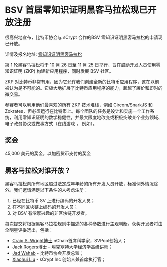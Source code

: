 # BSV 首届零知识证明黑客马拉松现已开放注册

很高兴地宣布，比特币协会与 sCrypt 合作的BSV 零知识证明黑客马拉松的申请现已开放。

详情及报名地址: [零知识证明黑客马拉松](https://bsvhackathon.devpost.com)


第 1 轮黑客马拉松将于 10 月 26 日至 11 月 25 日举行，旨在鼓励开发人员使用零知识证明 (ZKP) 构建新应用程序，同时发展 BSV 社区。

ZKP 对比特币非常有用，因为它允许我们创建全新的比特币应用程序，这在以前被认为是不可能的。它极大地扩展了比特币应用程序的能力，超越了廉价和即时的微交易。

参赛者可以利用他们最喜欢的所有 ZKP 技术堆栈，例如 Circom/SnarkJS 和 Zokrates，但必须运行在比特币上。每个团队的任务是设计和实施一个工作系统，利用零知识证明的数学稳健性，并最大限度地改变或积极突破某个业务领域、电子政务协议或做事方式（在线游戏 ， 例如）。


## 奖金

45,000 美元的奖金，以加密货币支付的奖金


## 黑客马拉松对谁开放？

黑客马拉松向所有地区超过法定成年年龄的所有开发人员开放，标准例外情况除外。我们邀请满足以下条件的人考虑注册：

1. 已经在比特币 SV 上进行编码的开发人员；
2. 在不同区块链上编码的开发人员；
3. 对 BSV 有浓厚兴趣的非区块链开发者。

每次提交将根据黑客马拉松规则中描述的各种参数进行主观判断。获奖开发者将由全明星评委选出，包括：

- [Craig S. Wright博士](https://bitcoinassociation.net/dr-craig-s-wright)  nChain首席科学家，SVPool创始人；
- [Jack Rogers博士](http://business-school.exeter.ac.uk/about/people/profile/index.php?web_id=Jack_Rogers) – 埃克塞特大学经济学高级讲师；
- [Jad Wahab](https://bitcoinassociation.net/jad-wahab) - 比特币协会开发总监；
- [Xiaohui Liu](https://scrypt.io) - sCrypt Inc 创始人兼首席执行官；